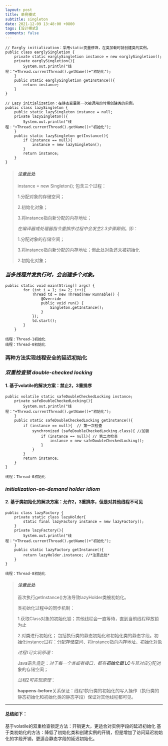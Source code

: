 ```yaml
---
layout: post
title: 单例模式
subtitle: singleton
date: 2021-12-09 13:48:00 +0800
tags: [设计模式]
comments: false
---
```

```
// Eargly initialization：采用static变量修饰，在类加载时就创建类的实例。
public class earglySingletion {
    private static earglySingletion instance = new earglySingletion();
    private earglySingletion(){
        System.out.println("线程："+Thread.currentThread().getName()+"初始化");
    }
    public static earglySingletion getInstance(){
        return instance;
    }
}

// Lazy initialization：在静态变量第一次被调用的时候创建类的实例。
public class lazySingleton {
    public static lazySingleton instance = null;
    private lazySingleton(){
        System.out.println("线程："+Thread.currentThread().getName()+"初始化");
    }
    public static lazySingleton getInstance(){
        if (instance == null){
            instance = new lazySingleton();
        }
        return instance;
    }
}
```
> #### *注意此处* 
> instance = new Singleton(); 包含三个过程：
>
> 1.分配对象的存储空间；
>
> 2.初始化对象；
>
> 3.将instance指向新分配的内存地址；
>
> *在编译器或处理器指令重排序过程中会发生2.3步骤颠倒*。即：
>
> 1.分配对象的存储空间；
>
> 3.将instance指向新分配的内存地址；但此处对象还未被初始化
>
> 2.初始化对象；

### *当多线程并发执行时，会创建多个对象。*
```
public static void main(String[] args) {
        for (int i = 1; i<= 2; i++){
            Thread td = new Thread(new Runnable() {
                @Override
                public void run() {
                    Singleton.getInstance();
                }
            });
            td.start();
        }
    }
```
```
线程：Thread-1初始化
线程：Thread-0初始化
```
### 两种方法实现线程安全的延迟初始化
### *双重检查锁 double-checked locking*
#### 1. 基于volatile的解决方案：禁止2，3重排序
```
public volatile static safeDoubleCheckedLocking instance;
    private safeDoubleCheckedLocking(){
        System.out.println("线程："+Thread.currentThread().getName()+"初始化");
    }
    public static safeDoubleCheckedLocking getInstance(){
        if (instance == null){  // 第一次检查
            synchronized (safeDoubleCheckedLocking.class){ //加锁
                if (instance == null){ // 第二次检查
                    instance = new safeDoubleCheckedLocking();
                }
            }
        }
        return instance;
    }
}
```
```
线程：Thread-0初始化
```
### *initialization-on-demand holder idiom*
#### 2. 基于类初始化的解决方案：允许2，3重排序，但是对其他线程不可见
```
public class lazyFactory {
    private static class lazyHolder{
        static final lazyFactory instance = new lazyFactory();
    }
    private lazyFactory(){
        System.out.println("线程："+Thread.currentThread().getName()+"初始化");
    }
    public static lazyFactory getInstance(){
        return lazyHolder.instance; //*注意此处* 
    }
}
```
```
线程：Thread-8初始化
```
> #### *注意此处* 
> 首次执行getInstance()方法导致lazyHolder类被初始化。
> 
> 类初始化过程中的同步机制：
>
> 1.获取Class对象的初始化锁；其他线程会一直等待，直到当前线程释放锁为止
>
> 2.对类进行初始化；
> 包括执行类的静态初始化和初始化类的静态字段。初始化instance过程：分配存储空间、将instance指向内存地址、初始化对象
> 
> *过程1可实现原理*：
>
> Java语言规定：*对于每一个类或者接口，都有**初始化锁 LC**与其对应*分配对象的存储空间；
>
> *过程2可实现原理*：
>
> **happens-before**关系保证：线程1执行类的初始化的写入操作（执行类的静态初始化和初始化类的静态字段）保证对其他线程都可见。

----------
#### 总结如下：
基于volatile的双重检查锁定方法：开销更大，更适合对实例字段的延迟初始化
基于类初始化的方法：降低了初始化类和创建实例的开销，但是增加了访问延迟初始化的字段开销，更适合静态字段的延迟初始化。